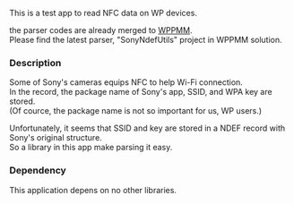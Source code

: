This is a test app to read NFC data on WP devices.

the parser codes are already merged to [WPPMM](https://github.com/kazyx/WPPMM).  
Please find the latest parser, "SonyNdefUtils" project in WPPMM solution.

### Description
Some of Sony's cameras equips NFC to help Wi-Fi connection.  
In the record, the package name of Sony's app, SSID, and WPA key are stored.  
(Of cource, the package name is not so important for us, WP users.)

Unfortunately, it seems that SSID and key are stored in a NDEF record with Sony's original structure.  
So a library in this app make parsing it easy.

### Dependency
This application depens on no other libraries.

